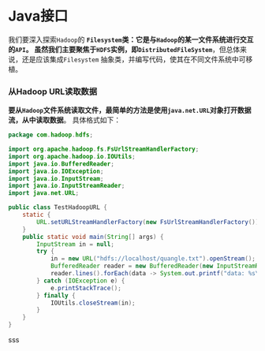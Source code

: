 Java接口
===============================================================================
我们要深入探索`Hadoop`的 **`Filesystem`类：它是与`Hadoop`的某一文件系统进行交互的`API`。
虽然我们主要聚焦于`HDFS`实例，即`DistributedFileSystem`**，但总体来说，还是应该集成`Filesystem`
抽象类，并编写代码，使其在不同文件系统中可移植。

### 从Hadoop URL读取数据
**要从`Hadoop`文件系统读取文件，最简单的方法是使用`java.net.URL`对象打开数据流，从中读取数据**。
具体格式如下：
```java
package com.hadoop.hdfs;

import org.apache.hadoop.fs.FsUrlStreamHandlerFactory;
import org.apache.hadoop.io.IOUtils;
import java.io.BufferedReader;
import java.io.IOException;
import java.io.InputStream;
import java.io.InputStreamReader;
import java.net.URL;

public class TestHadoopURL {
    static {
        URL.setURLStreamHandlerFactory(new FsUrlStreamHandlerFactory());
    }
    public static void main(String[] args) {
        InputStream in = null;
        try {
            in = new URL("hdfs://localhost/quangle.txt").openStream();
            BufferedReader reader = new BufferedReader(new InputStreamReader(in));
            reader.lines().forEach(data -> System.out.printf("data: %s\n", data));
        } catch (IOException e) {
            e.printStackTrace();
        } finally {
            IOUtils.closeStream(in);
        }
    }
}
```















































sss
